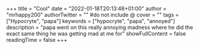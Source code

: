 +++
title = "Cool"
date = "2022-01-18T20:13:48+01:00"
author = "mrhappy200"
authorTwitter = "" #do not include @
cover = ""
tags = ["Hypocryte", "papa"]
keywords = ["hypocryte", "papa", "annoyed"]
description = "papa went on this really annoying madness where he did the exact same thing he was getting mad at me for"
showFullContent = false
readingTime = false
+++
